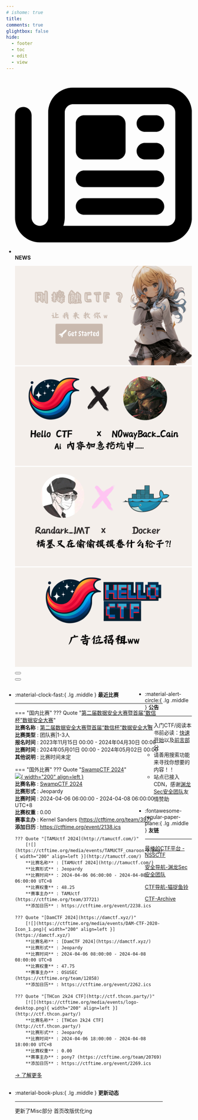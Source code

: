```yaml
---
# ishome: true
title: 
comments: true
glightbox: false
hide:
  - footer
  - toc
  - edit
  - view
---
```


<div class="grid cards">
    <ul>
        <li>
            <p><span class="twemoji lg middle"><svg xmlns="http://www.w3.org/2000/svg"
                        viewBox="0 0 512 512"><!--! Font Awesome Free 6.5.1 by @fontawesome - https://fontawesome.com License - https://fontawesome.com/license/free (Icons: CC BY 4.0, Fonts: SIL OFL 1.1, Code: MIT License) Copyright 2023 Fonticons, Inc.-->
                        <path
                            d="M168 80c-13.3 0-24 10.7-24 24v304c0 8.4-1.4 16.5-4.1 24H440c13.3 0 24-10.7 24-24V104c0-13.3-10.7-24-24-24H168zM72 480c-39.8 0-72-32.2-72-72V112c0-13.3 10.7-24 24-24s24 10.7 24 24v296c0 13.3 10.7 24 24 24s24-10.7 24-24V104c0-39.8 32.2-72 72-72h272c39.8 0 72 32.2 72 72v304c0 39.8-32.2 72-72 72H72zm104-344c0-13.3 10.7-24 24-24h96c13.3 0 24 10.7 24 24v80c0 13.3-10.7 24-24 24h-96c-13.3 0-24-10.7-24-24v-80zm200-24h32c13.3 0 24 10.7 24 24s-10.7 24-24 24h-32c-13.3 0-24-10.7-24-24s10.7-24 24-24zm0 80h32c13.3 0 24 10.7 24 24s-10.7 24-24 24h-32c-13.3 0-24-10.7-24-24s10.7-24 24-24zm-176 80h208c13.3 0 24 10.7 24 24s-10.7 24-24 24H200c-13.3 0-24-10.7-24-24s10.7-24 24-24zm0 80h208c13.3 0 24 10.7 24 24s-10.7 24-24 24H200c-13.3 0-24-10.7-24-24s10.7-24 24-24z">
                        </path>
                    </svg></span> <strong>NEWS</strong></p>
            <div class="grid cards">
                <div class="carousel">
                    <div class="carousel-container">
                        <a href="../HC_Start/" target="_blank"><img src="./assets/banner-quickstart.png" /></a>
                        <a href="../HC_AI/" target="_blank"><img src="./assets/banner-update.png" /></a>
                        <a href="https://github.com/CTF-Archives" target="_blank"><img
                                src="./assets/banner-Achieve.png" /></a>
                        <a href="javascript:alert$.next('我很可爱，请给我钱w');"><img
                                src="./assets/Banner-imcutesogivememoney.png" /></a>
                    </div>
                    <!-- 触发 hover 的区域 -->
                    <div class="carousel-hover left">
                        <button class="carousel-btn left" onclick="leftShift()"></button>
                    </div>
                    <div class="carousel-hover right">
                        <button class="carousel-btn right" onclick="rightShift()"></button>
                    </div>
                    <div class="carousel-bottom"></div>
                </div>
            </div>
        </li>
    </ul>
</div>

<div class="grid grid-cols-8 gap-4" style="display: grid;grid-template-columns: 70% 30%;" markdown>

<div class="grid cards" style="display: grid; grid-template-columns: 1fr;" markdown>

<div class="grid cards" markdown>

-   :material-clock-fast:{ .lg .middle } __最近比赛__

    ---
    <!-- 主页赛事展示_开始 -->
    === "国内比赛"
        ??? Quote "[第二届数据安全大赛暨首届“数信杯”数据安全大赛](https://shuxinbei.ichunqiu.com/)"  
            **比赛名称** : [第二届数据安全大赛暨首届“数信杯”数据安全大赛](https://shuxinbei.ichunqiu.com/)  
            **比赛类型** : 团队赛|1-3人  
            **报名时间** : 2023年11月15日 00:00 - 2024年04月30日 00:00  
            **比赛时间** : 2024年05月01日 00:00 - 2024年05月02日 00:00  
            **其他说明** : 比赛时间未定  
                
    === "国外比赛"
        ??? Quote "[SwampCTF 2024](https://swampctf.com/)"  
            [![](https://ctftime.org/media/events/swampctf.png){ width="200" align=left }](https://swampctf.com/)  
            **比赛名称** : [SwampCTF 2024](https://swampctf.com/)  
            **比赛形式** : Jeopardy  
            **比赛时间** : 2024-04-06 06:00:00 - 2024-04-08 06:00:00 UTC+8  
            **比赛权重** : 0.00  
            **赛事主办** : Kernel Sanders (https://ctftime.org/team/397)  
            **添加日历** : https://ctftime.org/event/2138.ics  
            
        ??? Quote "[TAMUctf 2024](http://tamuctf.com/)"  
            [![](https://ctftime.org/media/events/TAMUCTF_cmaroon_2.png){ width="200" align=left }](http://tamuctf.com/)  
            **比赛名称** : [TAMUctf 2024](http://tamuctf.com/)  
            **比赛形式** : Jeopardy  
            **比赛时间** : 2024-04-06 06:00:00 - 2024-04-08 06:00:00 UTC+8  
            **比赛权重** : 48.25  
            **赛事主办** : TAMUctf (https://ctftime.org/team/37721)  
            **添加日历** : https://ctftime.org/event/2238.ics  
            
        ??? Quote "[DamCTF 2024](https://damctf.xyz/)"  
            [![](https://ctftime.org/media/events/DAM-CTF-2020-Icon_1.png){ width="200" align=left }](https://damctf.xyz/)  
            **比赛名称** : [DamCTF 2024](https://damctf.xyz/)  
            **比赛形式** : Jeopardy  
            **比赛时间** : 2024-04-06 08:00:00 - 2024-04-08 08:00:00 UTC+8  
            **比赛权重** : 47.75  
            **赛事主办** : OSUSEC (https://ctftime.org/team/12858)  
            **添加日历** : https://ctftime.org/event/2262.ics  
            
        ??? Quote "[THCon 2k24 CTF](http://ctf.thcon.party/)"  
            [![](https://ctftime.org/media/events/logo-desktop.png){ width="200" align=left }](http://ctf.thcon.party/)  
            **比赛名称** : [THCon 2k24 CTF](http://ctf.thcon.party/)  
            **比赛形式** : Jeopardy  
            **比赛时间** : 2024-04-06 18:00:00 - 2024-04-08 18:00:00 UTC+8  
            **比赛权重** : 0.00  
            **赛事主办** : pony7 (https://ctftime.org/team/20769)  
            **添加日历** : https://ctftime.org/event/2269.ics  
            
    <!-- 主页赛事展示_结束 -->
    [→ 了解更多](./Event/)

</div>
  <div class="grid cards" markdown>

-   :material-book-plus:{ .lg .middle } __更新动态__

    ---

    更新了Misc部分 首页改版优化ing

</div>  
</div>
<div class="grid cards" markdown>

<div class="grid cards" markdown>

-   :material-alert-circle:{ .lg .middle } __公告__

    ---

    - 入门CTF/阅读本书前必读：[快速开始](./HC_Start/)以及[前言部分](./HC_Preface/)  
    - 请善用搜索功能来寻找你想要的内容！！
    - 站点已接入 CDN，感谢[渊龙Sec安全团队](https://dh.aabyss.cn)友情赞助

-   :fontawesome-regular-paper-plane:{ .lg .middle } __友链__

    ---

    [最棒的CTF平台 - NSSCTF](https://www.nssctf.cn/)  

    [安全导航-渊龙Sec安全团队](https://dh.aabyss.cn)    

    [CTF导航-猫捉鱼铃](https://ctf.mzy0.com/)

    [CTF-Archive](https://github.com/CTF-Archives)

</div>   

</div>

</div>
